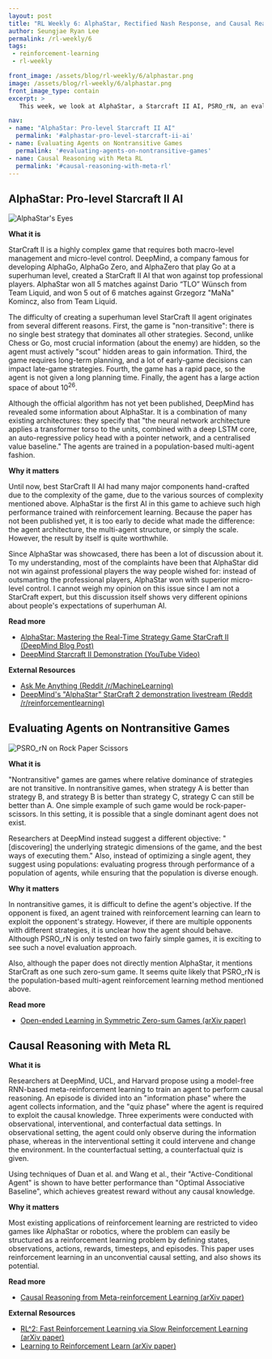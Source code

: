 ```yaml
---
layout: post
title: "RL Weekly 6: AlphaStar, Rectified Nash Response, and Causal Reasoning with Meta RL"
author: Seungjae Ryan Lee
permalink: /rl-weekly/6
tags:
 - reinforcement-learning
 - rl-weekly

front_image: /assets/blog/rl-weekly/6/alphastar.png
image: /assets/blog/rl-weekly/6/alphastar.png
front_image_type: contain
excerpt: >
   This week, we look at AlphaStar, a Starcraft II AI, PSRO_rN, an evaluation algorithm encouraging diverse population of well-trained agents, and a novel Meta-RL approach for causal reasoning. All three results are from DeepMind.

nav:
- name: "AlphaStar: Pro-level Starcraft II AI"
  permalink: '#alphastar-pro-level-starcraft-ii-ai'
- name: Evaluating Agents on Nontransitive Games
  permalink: '#evaluating-agents-on-nontransitive-games'
- name: Causal Reasoning with Meta RL
  permalink: '#causal-reasoning-with-meta-rl'
---
```




## AlphaStar: Pro-level Starcraft II AI

<div class="w80" style="margin: 10px auto;">
  <img src="{{ absolute_url }}/assets/blog/rl-weekly/6/alphastar_attention.gif" alt="AlphaStar's Eyes">
</div>

**What it is**

StarCraft II is a highly complex game that requires both macro-level management and micro-level control. DeepMind, a company famous for developing AlphaGo, AlphaGo Zero, and AlphaZero that play Go at a superhuman level, created a StarCraft II AI that won against top professional players. AlphaStar won all 5 matches against Dario “TLO” Wünsch from Team Liquid, and won 5 out of 6 matches against Grzegorz "MaNa" Komincz, also from Team Liquid.

The difficulty of creating a superhuman level StarCraft II agent originates from several different reasons. First, the game is "non-transitive": there is no single best strategy that dominates all other strategies. Second, unlike Chess or Go, most crucial information (about the enemy) are hidden, so the agent must actively "scout" hidden areas to gain information. Third, the game requires long-term planning, and a lot of early-game decisions can impact late-game strategies. Fourth, the game has a rapid pace, so the agent is not given a long planning time. Finally, the agent has a large action space of about $10^{26}$.

Although the official algorithm has not yet been published, DeepMind has revealed some information about AlphaStar. It is a combination of many existing architectures: they specify that "the neural network architecture applies a transformer torso to the units, combined with a deep LSTM core, an auto-regressive policy head with a pointer network, and a centralised value baseline." The agents are trained in a population-based multi-agent fashion.

**Why it matters**

Until now, best StarCraft II AI had many major components hand-crafted due to the complexity of the game, due to the various sources of complexity mentioned above. AlphaStar is the first AI in this game to achieve such high performance trained with reinforcement learning. Because the paper has not been published yet, it is too early to decide what made the difference: the agent architecture, the multi-agent structure, or simply the scale. However, the result by itself is quite worthwhile.

Since AlphaStar was showcased, there has been a lot of discussion about it. To my understanding, most of the complaints have been that AlphaStar did not win against professional players the way people wished for: instead of outsmarting the professional players, AlphaStar won with superior micro-level control. I cannot weigh my opinion on this issue since I am not a StarCraft expert, but this discussion itself shows very different opinions about people's expectations of superhuman AI.

**Read more**

- [AlphaStar: Mastering the Real-Time Strategy Game StarCraft II (DeepMind Blog Post)](https://deepmind.com/blog/alphastar-mastering-real-time-strategy-game-starcraft-ii/)
- [DeepMind Starcraft II Demonstration (YouTube Video)](https://www.youtube.com/watch?v=cUTMhmVh1qs)

**External Resources**

- [Ask Me Anything (Reddit /r/MachineLearning)](https://www.reddit.com/r/MachineLearning/comments/ajgzoc/we_are_oriol_vinyals_and_david_silver_from/)
- [DeepMind's "AlphaStar" StarCraft 2 demonstration livestream (Reddit /r/reinforcementlearning)](https://www.reddit.com/r/reinforcementlearning/comments/ajeg5m/deepminds_alphastar_starcraft_2_demonstration/)



## Evaluating Agents on Nontransitive Games

<div class="w80" style="margin: 10px auto;">
  <img src="{{ absolute_url }}/assets/blog/rl-weekly/6/psro_rn.png" alt="PSRO_rN on Rock Paper Scissors">
</div>

**What it is**

"Nontransitive" games are games where relative dominance of strategies are not transitive. In nontransitive games, when strategy A is better than strategy B, and strategy B is better than strategy C, strategy C can still be better than A. One simple example of such game would be rock-paper-scissors. In this setting, it is possible that a single dominant agent does not exist.

Researchers at DeepMind instead suggest a different objective: "[discovering] the underlying strategic dimensions of the game, and the best ways of executing them." Also, instead of optimizing a single agent, they suggest using populations: evaluating progress through performance of a population of agents, while ensuring that the population is diverse enough.

**Why it matters**

In nontransitive games, it is difficult to define the agent's objective. If the opponent is fixed, an agent trained with reinforcement learning can learn to exploit the opponent's strategy. However, if there are multiple opponents with different strategies, it is unclear how the agent should behave. Although PSRO_rN is only tested on two fairly simple games, it is exciting to see such a novel evaluation approach.

Also, although the paper does not directly mention AlphaStar, it mentions StarCraft as one such zero-sum game. It seems quite likely that PSRO_rN is the population-based multi-agent reinforcement learning method mentioned above.

**Read more**

- [Open-ended Learning in Symmetric Zero-sum Games (arXiv paper)](https://arxiv.org/abs/1901.08106)



## Causal Reasoning with Meta RL

**What it is**

Researchers at DeepMind, UCL, and Harvard propose using a model-free RNN-based meta-reinforcement learning to train an agent to perform causal reasoning. An episode is divided into an "information phase" where the agent collects information, and the "quiz phase" where the agent is required to exploit the causal knowledge. Three experiments were conducted with observational, interventional, and conterfactual data settings. In observational setting, the agent could only observe during the information phase, whereas in the interventional setting it could intervene and change the environment. In the counterfactual setting, a counterfactual quiz is given.

Using techniques of Duan et al. and Wang et al., their "Active-Conditional Agent" is shown to have better performance than "Optimal Associative Baseline", which achieves greatest reward without any causal knowledge.

**Why it matters**

Most existing applications of reinforcement learning are restricted to video games like AlphaStar or robotics, where the problem can easily be structured as a reinforcement learning problem by defining states, observations, actions, rewards, timesteps, and episodes. This paper uses reinforcement learning in an unconvential causal setting, and also shows its potential.

**Read more**

- [Causal Reasoning from Meta-reinforcement Learning (arXiv paper)](https://arxiv.org/abs/1901.08162)

**External Resources**

- [RL^2: Fast Reinforcement Learning via Slow Reinforcement Learning (arXiv paper)](https://arxiv.org/abs/1611.02779)
- [Learning to Reinforcement Learn (arXiv paper)](https://arxiv.org/abs/1611.05763)
